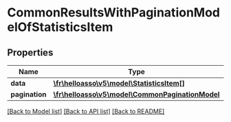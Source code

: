 # CommonResultsWithPaginationModelOfStatisticsItem

## Properties
Name | Type | Description | Notes
------------ | ------------- | ------------- | -------------
**data** | [**\fr\helloasso\v5\model\StatisticsItem[]**](StatisticsItem.md) |  | [optional] 
**pagination** | [**\fr\helloasso\v5\model\CommonPaginationModel**](CommonPaginationModel.md) |  | [optional] 

[[Back to Model list]](../README.md#documentation-for-models) [[Back to API list]](../README.md#documentation-for-api-endpoints) [[Back to README]](../README.md)


